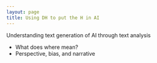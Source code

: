 ```yaml
---
layout: page
title: Using DH to put the H in AI
---
```

Understanding text generation of AI through text analysis
- What does where mean?
- Perspective, bias, and narrative
